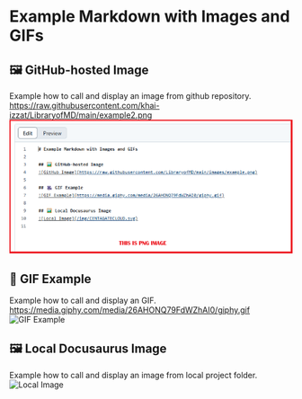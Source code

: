 # Example Markdown with Images and GIFs

## 🖼️ GitHub-hosted Image
Example how to call and display an image from github repository. https://raw.githubusercontent.com/khai-izzat/LibraryofMD/main/example2.png
![GitHub Image](https://raw.githubusercontent.com/khai-izzat/LibraryofMD/main/example2.png)

## 🎥 GIF Example
Example how to call and display an GIF. https://media.giphy.com/media/26AHONQ79FdWZhAI0/giphy.gif
![GIF Example](https://media.giphy.com/media/26AHONQ79FdWZhAI0/giphy.gif)

## 🖼️ Local Docusaurus Image
Example how to call and display an image from local project folder.
![Local Image](/img/CENTAGATECLOUD.svg)
